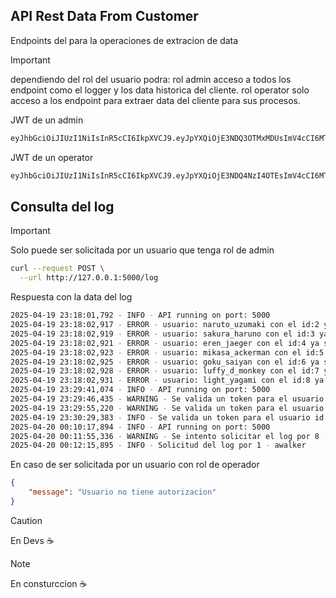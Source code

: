 ## API Rest Data From Customer

Endpoints del para la operaciones de extracion de data

> [!IMPORTANT]
> dependiendo del rol del usuario podra: 
> rol admin acceso a todos los endpoint como el logger y los data historica del cliente.
> rol operator solo acceso a los endpoint para extraer data del cliente para sus procesos.

JWT de un admin

```bash
eyJhbGciOiJIUzI1NiIsInR5cCI6IkpXVCJ9.eyJpYXQiOjE3NDQ3OTMxMDUsImV4cCI6MTc2MDM0NTEwNSwiaWQiOjEsInVzZXJuYW1lIjoiYXdhbGtlciIsImZ1bGxuYW1lIjoiQWxsYW4gV2Fsa2VyIiwicm9sIjoiYWRtaW4ifQ.raFWDYlhmmz5d_l_IrN4LNzJBa4IkxHtC5CIoFyuMvI
```

JWT de un operator

```bash
eyJhbGciOiJIUzI1NiIsInR5cCI6IkpXVCJ9.eyJpYXQiOjE3NDQ4NzI4OTEsImV4cCI6MTc2MDQyNDg5MSwiaWQiOjUsInVzZXJuYW1lIjoibWlrYXNhX2Fja2VybWFuIiwiZnVsbG5hbWUiOiJNaWthc2EgQWNrZXJtYW4iLCJyb2wiOiJvcGVyYXRvciJ9.MlxAMpEigJZ8D5BqDoNg4oTZUrbaiIw86Gqk_gwFpN4
```

## Consulta del log 

> [!IMPORTANT]
> Solo puede ser solicitada por un usuario que tenga rol de admin

```bash
curl --request POST \
  --url http://127.0.0.1:5000/log
```

Respuesta con la data del log 

```bash
2025-04-19 23:18:01,792 - INFO - API running on port: 5000
2025-04-19 23:18:02,917 - ERROR - usuario: naruto_uzumaki con el id:2 ya se encuentra registrado
2025-04-19 23:18:02,919 - ERROR - usuario: sakura_haruno con el id:3 ya se encuentra registrado
2025-04-19 23:18:02,921 - ERROR - usuario: eren_jaeger con el id:4 ya se encuentra registrado
2025-04-19 23:18:02,923 - ERROR - usuario: mikasa_ackerman con el id:5 ya se encuentra registrado
2025-04-19 23:18:02,925 - ERROR - usuario: goku_saiyan con el id:6 ya se encuentra registrado
2025-04-19 23:18:02,928 - ERROR - usuario: luffy_d_monkey con el id:7 ya se encuentra registrado
2025-04-19 23:18:02,931 - ERROR - usuario: light_yagami con el id:8 ya se encuentra registrado
2025-04-19 23:29:41,074 - INFO - API running on port: 5000
2025-04-19 23:29:46,435 - WARNING - Se valida un token para el usuario id 7 luffy_d_monkey usuario con condicion borrado
2025-04-19 23:29:55,220 - WARNING - Se valida un token para el usuario id 2 naruto_uzumaki usuario con condicion borrado
2025-04-19 23:30:29,383 - INFO - Se valida un token para el usuario id 8 light_yagami satisfactoriamente
2025-04-20 00:10:17,894 - INFO - API running on port: 5000
2025-04-20 00:11:55,336 - WARNING - Se intento solicitar el log por 8 - light_yagami sin autorizacion
2025-04-20 00:12:15,895 - INFO - Solicitud del log por 1 - awalker
```

En caso de ser solicitada por un usuario con rol de operador 

```json
{
    "message": "Usuario no tiene autorizacion"
}
```

> [!CAUTION]
> En Devs ☕

> [!NOTE]
> En consturccion ☕